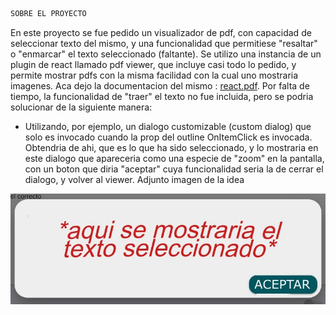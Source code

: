 ```sh
SOBRE EL PROYECTO
```

En este proyecto se fue pedido un visualizador de pdf, con capacidad de seleccionar texto del mismo, y una funcionalidad que permitiese "resaltar" o "enmarcar"
el texto seleccionado (faltante). Se utilizo una instancia de un plugin de react llamado pdf viewer, que incluye casi todo lo pedido, y permite mostrar pdfs con la 
misma facilidad con la cual uno mostraria imagenes. Aca dejo la documentacion del mismo : [react.pdf](https://www.npmjs.com/package/react-pdf).
Por falta de tiempo, la funcionalidad de "traer" el texto no fue incluida, pero se podria solucionar de la siguiente manera:

- Utilizando, por ejemplo, un dialogo customizable (custom dialog) que solo es invocado cuando la prop del outline OnItemClick es invocada. Obtendria de ahi, que es 
lo que ha sido seleccionado, y lo mostraria en este dialogo que apareceria como una especie de "zoom" en la pantalla, con un boton que diria "aceptar" cuya
funcionalidad seria la de cerrar el dialogo, y volver al viewer. Adjunto imagen de la idea










![customDialog](customdialog.jpg)


